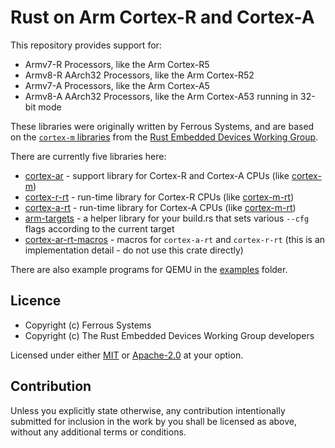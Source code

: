 # Rust on Arm Cortex-R and Cortex-A

This repository provides support for:

* Armv7-R Processors, like the Arm Cortex-R5
* Armv8-R AArch32 Processors, like the Arm Cortex-R52
* Armv7-A Processors, like the Arm Cortex-A5
* Armv8-A AArch32 Processors, like the Arm Cortex-A53 running in 32-bit mode

These libraries were originally written by Ferrous Systems, and are based on the
[`cortex-m` libraries] from the [Rust Embedded Devices Working Group].

[`cortex-m` libraries]: https://github.com/rust-embedded/cortex-m
[Rust Embedded Devices Working Group]: https://github.com/rust-embedded

There are currently five libraries here:

* [cortex-ar](./cortex-ar/) - support library for Cortex-R and Cortex-A CPUs (like [cortex-m])
* [cortex-r-rt](./cortex-r-rt/) - run-time library for Cortex-R CPUs (like [cortex-m-rt])
* [cortex-a-rt](./cortex-a-rt/) - run-time library for Cortex-A CPUs (like [cortex-m-rt])
* [arm-targets](./arm-targets/) - a helper library for your build.rs that sets various `--cfg` flags according to the current target
* [cortex-ar-rt-macros](./cortex-ar-rt-macros/) - macros for `cortex-a-rt` and `cortex-r-rt` (this is an implementation detail - do not use this crate directly)

There are also example programs for QEMU in the [examples](./examples/) folder.

[cortex-m]: https://crates.io/crates/cortex-m
[cortex-m-rt]: https://crates.io/crates/cortex-m-rt

## Licence

* Copyright (c) Ferrous Systems
* Copyright (c) The Rust Embedded Devices Working Group developers

Licensed under either [MIT](./LICENSE-MIT) or [Apache-2.0](./LICENSE-APACHE) at
your option.

## Contribution

Unless you explicitly state otherwise, any contribution intentionally submitted
for inclusion in the work by you shall be licensed as above, without any
additional terms or conditions.
